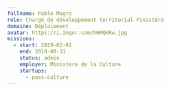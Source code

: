 ```yaml
---
fullname: Pablo Magro
role: Chargé de développement territorial Finistère
domaine: Déploiement
avatar: https://i.imgur.com/hHMQkRw.jpg
missions:
  - start: 2019-02-01
    end: 2019-08-31
    status: admin
    employer: Ministère de la Culture
    startups:
      - pass-culture
---
```

